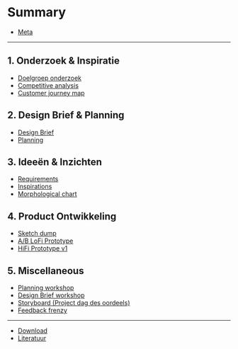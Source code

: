 # Summary

* [Meta](README.md)

---

## 1. Onderzoek & Inspiratie
* [Doelgroep onderzoek](research-and-inspiration/focus-group-research.md)
* [Competitive analysis](research-and-inspiration/competitive-analysis.md)
* [Customer journey map](research-and-inspiration/customer-journey.md)

## 2. Design Brief & Planning
* [Design Brief](designbrief-and-planning/design-brief.md)
* [Planning](designbrief-and-planning/planning.md)

## 3. Ideeën & Inzichten
* [Requirements](ideation-and-insights/requirements.md)
* [Inspirations]()
* [Morphological chart]()

## 4. Product Ontwikkeling
* [Sketch dump]()
* [A/B LoFi Prototype]()
* [HiFi Prototype v1]()

## 5. Miscellaneous
* [Planning workshop](misc/planning-workshop.md)
* [Design Brief workshop](misc/designbrief-workshop.md)
* [Storyboard (Project dag des oordeels)](misc/storyboard.md)
* [Feedback frenzy](misc/feedback-frenzy.md)

---

* [Download](misc/DOWNLOAD.md)
* [Literatuur](misc/LITERATURE.md)
